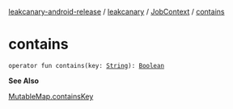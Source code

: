 [leakcanary-android-release](../../index.md) / [leakcanary](../index.md) / [JobContext](index.md) / [contains](./contains.md)

# contains

`operator fun contains(key: `[`String`](https://kotlinlang.org/api/latest/jvm/stdlib/kotlin/-string/index.html)`): `[`Boolean`](https://kotlinlang.org/api/latest/jvm/stdlib/kotlin/-boolean/index.html)

**See Also**

[MutableMap.containsKey](https://kotlinlang.org/api/latest/jvm/stdlib/kotlin.collections/-map/contains-key.html)

